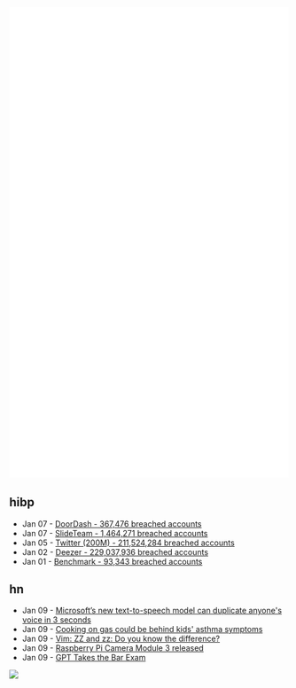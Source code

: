 ![Metrics](https://raw.githubusercontent.com/phixion/phixion/master/metrics.svg)

## hibp

<!--
for https://github.com/phixion/phixion/blob/main/.github/workflows/feeds.yml
-->
<!--START_SECTION:haveibeenpwnd-->
- Jan 07 - [DoorDash - 367,476 breached accounts](https://haveibeenpwned.com/PwnedWebsites#DoorDash)
- Jan 07 - [SlideTeam - 1,464,271 breached accounts](https://haveibeenpwned.com/PwnedWebsites#SlideTeam)
- Jan 05 - [Twitter (200M) - 211,524,284 breached accounts](https://haveibeenpwned.com/PwnedWebsites#Twitter200M)
- Jan 02 - [Deezer - 229,037,936 breached accounts](https://haveibeenpwned.com/PwnedWebsites#Deezer)
- Jan 01 - [Benchmark - 93,343 breached accounts](https://haveibeenpwned.com/PwnedWebsites#Benchmark)
<!--END_SECTION:haveibeenpwnd-->

## hn

<!--
for https://github.com/phixion/phixion/blob/main/.github/workflows/feeds.yml
-->
<!--START_SECTION:hn-->
- Jan 09 - [Microsoft’s new text-to-speech model can duplicate anyone's voice in 3 seconds](https://mpost.io/vall-e-microsofts-new-zero-shot-text-to-speech-model-can-duplicate-everyones-voice-in-three-seconds/)
- Jan 09 - [Cooking on gas could be behind kids' asthma symptoms](https://nltimes.nl/2023/01/09/cooking-gas-behind-70000-kids-asthma-symptoms)
- Jan 09 - [Vim: ZZ and zz: Do you know the difference?](https://www.programmerhat.com/vim-zz/)
- Jan 09 - [Raspberry Pi Camera Module 3 released](https://www.raspberrypi.com/news/new-autofocus-camera-modules/)
- Jan 09 - [GPT Takes the Bar Exam](https://github.com/mjbommar/gpt-takes-the-bar-exam)
<!--END_SECTION:hn-->

<!--
for https://yhype.me
-->
![](https://hit.yhype.me/github/profile?user_id=13013670)
